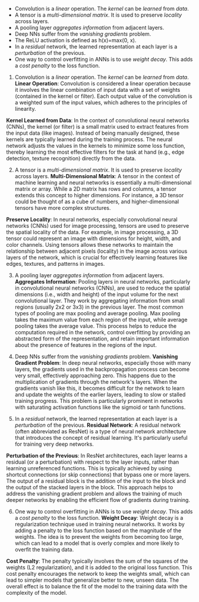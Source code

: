- Convolution is a *linear* operation. The *kernel* can be *learned* from *data*.
- A tensor is a *multi-dimensional matrix*. It is used to preserve *locality* across layers. 
- A pooling layer *aggregates information* from adjacent layers.
- Deep NNs suffer from the *vanishing gradients* problem.
- The ReLU activation is defined as h(x)=max(0, x).
- In a *residual* network, the learned representation at each layer is a *perturbation* of the previous.
- One way to control overfitting in ANNs is to use *weight decay*. This adds a *cost penalty* to the loss function.

1. Convolution is a *linear* operation. The *kernel* can be *learned* from *data*.
**Linear Operation**: Convolution is considered a linear operation because it involves the linear combination of input data with a set of weights (contained in the kernel or filter). Each output value of the convolution is a weighted sum of the input values, which adheres to the principles of linearity.

**Kernel Learned from Data**: In the context of convolutional neural networks (CNNs), the kernel (or filter) is a small matrix used to extract features from the input data (like images). Instead of being manually designed, these kernels are typically learned during the training process. The neural network adjusts the values in the kernels to minimize some loss function, thereby learning the most effective filters for the task at hand (e.g., edge detection, texture recognition) directly from the data.

2. A tensor is a *multi-dimensional matrix*. It is used to preserve *locality* across layers. 
**Multi-Dimensional Matrix**: A tensor in the context of machine learning and neural networks is essentially a multi-dimensional matrix or array. While a 2D matrix has rows and columns, a tensor extends this concept to higher dimensions. For instance, a 3D tensor could be thought of as a cube of numbers, and higher-dimensional tensors have more complex structures.

**Preserve Locality**: In neural networks, especially convolutional neural networks (CNNs) used for image processing, tensors are used to preserve the spatial locality of the data. For example, in image processing, a 3D tensor could represent an image with dimensions for height, width, and color channels. Using tensors allows these networks to maintain the relationship between adjacent pixels (locality) in the image across various layers of the network, which is crucial for effectively learning features like edges, textures, and patterns in images.

3. A pooling layer *aggregates information* from adjacent layers.
**Aggregates Information**: Pooling layers in neural networks, particularly in convolutional neural networks (CNNs), are used to reduce the spatial dimensions (i.e., width and height) of the input volume for the next convolutional layer. They work by aggregating information from small regions (usually 2x2 or 3x3) in the previous layer. The most common types of pooling are max pooling and average pooling. Max pooling takes the maximum value from each region of the input, while average pooling takes the average value. This process helps to reduce the computation required in the network, control overfitting by providing an abstracted form of the representation, and retain important information about the presence of features in the regions of the input.

4. Deep NNs suffer from the *vanishing gradients* problem.
**Vanishing Gradient Problem**: In deep neural networks, especially those with many layers, the gradients used in the backpropagation process can become very small, effectively approaching zero. This happens due to the multiplication of gradients through the network's layers. When the gradients vanish like this, it becomes difficult for the network to learn and update the weights of the earlier layers, leading to slow or stalled training progress. This problem is particularly prominent in networks with saturating activation functions like the sigmoid or tanh functions.

5. In a *residual* network, the learned representation at each layer is a *perturbation* of the previous.
**Residual Network**: A residual network (often abbreviated as ResNet) is a type of neural network architecture that introduces the concept of residual learning. It's particularly useful for training very deep networks.

**Perturbation of the Previous**: In ResNet architectures, each layer learns a residual (or a perturbation) with respect to the layer inputs, rather than learning unreferenced functions. This is typically achieved by using shortcut connections (or skip connections) that bypass one or more layers. The output of a residual block is the addition of the input to the block and the output of the stacked layers in the block. This approach helps to address the vanishing gradient problem and allows the training of much deeper networks by enabling the efficient flow of gradients during training.

6. One way to control overfitting in ANNs is to use *weight decay*. This adds a *cost penalty* to the loss function.
**Weight Decay**: Weight decay is a regularization technique used in training neural networks. It works by adding a penalty to the loss function based on the magnitude of the weights. The idea is to prevent the weights from becoming too large, which can lead to a model that is overly complex and more likely to overfit the training data.

**Cost Penalty**: The penalty typically involves the sum of the squares of the weights (L2 regularization), and it is added to the original loss function. This cost penalty encourages the network to keep the weights small, which can lead to simpler models that generalize better to new, unseen data. The overall effect is to balance the fit of the model to the training data with the complexity of the model.